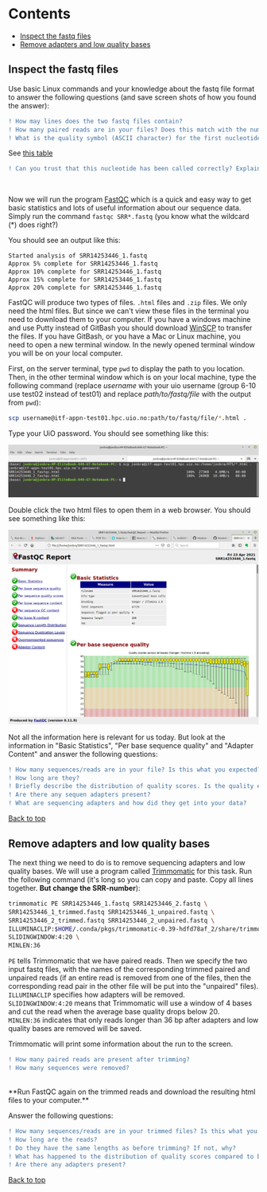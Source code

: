 # Contents
- [Inspect the fastq files](#inspect-the-fastq-files)
- [Remove adapters and low quality bases](#remove-adapters-and-low-quality-bases)

## Inspect the fastq files

Use basic Linux commands and your knowledge about the fastq file format to answer the following questions (and save screen shots of how you found the answer):
```diff
! How may lines does the two fastq files contain?
! How many paired reads are in your files? Does this match with the number you found in the previous exercise?
! What is the quality symbol (ASCII character) for the first nucleotide in the first read in the SRR..._1.fastq file?
````
See [this table](https://support.illumina.com/help/BaseSpace_OLH_009008/Content/Source/Informatics/BS/QualityScoreEncoding_swBS.htm)   
```diff
! Can you trust that this nucleotide has been called correctly? Explain why.
```
<br>

Now we will run the program [FastQC](https://www.bioinformatics.babraham.ac.uk/projects/fastqc/) which is a quick and easy way to get basic statistics and lots of useful information about our sequence data. Simply run the command `fastqc SRR*.fastq` (you know what the wildcard (\*) does right?)  

You should see an output like this:  
```
Started analysis of SRR14253446_1.fastq
Approx 5% complete for SRR14253446_1.fastq
Approx 10% complete for SRR14253446_1.fastq
Approx 15% complete for SRR14253446_1.fastq
Approx 20% complete for SRR14253446_1.fastq
```

FastQC will produce two types of files. `.html` files and `.zip` files. We only need the html files. But since we can't view these files in the terminal you need to download them to your computer. If you have a windows machine and use Putty instead of GitBash you should download [WinSCP](https://winscp.net/eng/download.php) to transfer the files. If you have GitBash, or you have a Mac or Linux machine, you need to open a new terminal window. In the newly opened terminal window you will be on your local computer.

First, on the server terminal, type `pwd` to display the path to you location. Then, in the other terminal window which is on your local machine, type the following command (replace *username* with your uio username (group 6-10 use test02 instead of test01) and replace *path/to/fastq/file* with the output from `pwd`):    

```bash
scp username@itf-appn-test01.hpc.uio.no:path/to/fastq/file/*.html .
```

Type your UiO password. You should see something like this:  

<img src="/images/scp.png">  

<br>  

Double click the two html files to open them in a web browser. You should see something like this:

<img src="/images/fastqc.png">   

Not all the information here is relevant for us today. But look at the information in "Basic Statistics", "Per base sequence quality" and "Adapter Content" and answer the following questions:

```diff
! How many sequences/reads are in your file? Is this what you expected?
! How long are they?
! Briefly describe the distribution of quality scores. Is the quality equally good along the entire sequence? Are there any differences in quality between pair 1 and pair 2 reads?
! Are there any sequen adapters present?
! What are sequencing adapters and how did they get into your data?
```


[Back to top](#contents)


## Remove adapters and low quality bases  

The next thing we need to do is to remove sequencing adapters and low quality bases. We will use a program called [Trimmomatic](http://www.usadellab.org/cms/?page=trimmomatic) for this task. Run the following command (it's long so you can copy and paste. Copy all lines together. **But change the SRR-number**):

```bash
trimmomatic PE SRR14253446_1.fastq SRR14253446_2.fastq \
SRR14253446_1_trimmed.fastq SRR14253446_1_unpaired.fastq \
SRR14253446_2_trimmed.fastq SRR14253446_2_unpaired.fastq \
ILLUMINACLIP:$HOME/.conda/pkgs/trimmomatic-0.39-hdfd78af_2/share/trimmomatic-0.39-2/adapters/TruSeq3-PE.fa:2:30:10 \
SLIDINGWINDOW:4:20 \
MINLEN:36
```

`PE` tells Trimmomatic that we have paired reads. Then we specify the two input fastq files, with the names of the corresponding trimmed paired and unpaired reads (if an entire read is removed from one of the files, then the corresponding read pair in the other file will be put into the "unpaired" files).  
`ILLUMINACLIP` specifies how adapters will be removed.  
`SLIDINGWINDOW:4:20` means that Trimmomatic will use a window of 4 bases and cut the read when the average base quality drops below 20.  
`MINLEN:36` indicates that only reads longer than 36 bp after adapters and low quality bases are removed will be saved.  

Trimmomatic will print some information about the run to the screen.
```diff
! How many paired reads are present after trimming?
! How many sequences were removed?
```  

<br>  
**Run FastQC again on the trimmed reads and download the resulting html files to your computer.**  


Answer the following questions:
```diff
! How many sequences/reads are in your trimmed files? Is this what you expected?
! How long are the reads?
! Do they have the same lengths as before trimming? If not, why?
! What has happened to the distribution of quality scores compared to before Trimmomatic?
! Are there any adapters present?
```

[Back to top](#contents)
